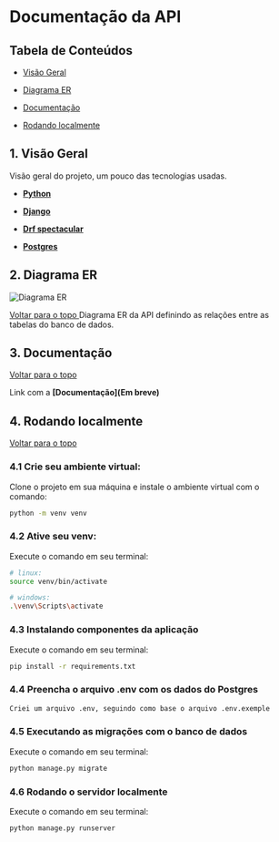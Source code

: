 # Documentação da API
## Tabela de Conteúdos

- [Visão Geral](#1-visão-geral)

- [Diagrama ER](#2-diagrama-er)

- [Documentação](#3-documentação)

- [Rodando localmente](#4-rodando-localmente)

## 1. Visão Geral
Visão geral do projeto, um pouco das tecnologias usadas.

- **[Python](https://www.python.org/)**

- **[Django](https://www.django-rest-framework.org/api-guide/authentication/)**

- **[Drf spectacular](https://drf-spectacular.readthedocs.io/en/latest/)**

- **[Postgres](https://www.postgresql.org/)**

## 2. Diagrama ER
![Diagrama ER](https://github.com/m5-projeto-final-lucira-grupo28/api-rede-social/blob/develop/DER_rede_social.png?raw=true)

[ Voltar para o topo ](#tabela-de-conteúdos)
Diagrama ER da API definindo as relações entre as tabelas do banco de dados.

## 3. Documentação
[ Voltar para o topo ](#tabela-de-conteúdos)

Link com a **[Documentação](Em breve)**

## 4. Rodando localmente
[ Voltar para o topo ](#tabela-de-conteúdos)

### 4.1 Crie seu ambiente virtual:

Clone o projeto em sua máquina e instale o ambiente virtual com o comando:

```bash
python -m venv venv
```

### 4.2 Ative seu venv:

Execute o comando em seu terminal:

```bash
# linux:
source venv/bin/activate

# windows:
.\venv\Scripts\activate
```
### 4.3 Instalando componentes da aplicação

Execute o comando em seu terminal:

```bash
pip install -r requirements.txt
```
### 4.4 Preencha o arquivo .env com os dados do Postgres

```bash
Criei um arquivo .env, seguindo como base o arquivo .env.exemple
```

### 4.5 Executando as migrações com o banco de dados

Execute o comando em seu terminal:

```bash
python manage.py migrate
```

### 4.6 Rodando o servidor localmente

Execute o comando em seu terminal:

```bash
python manage.py runserver
```

